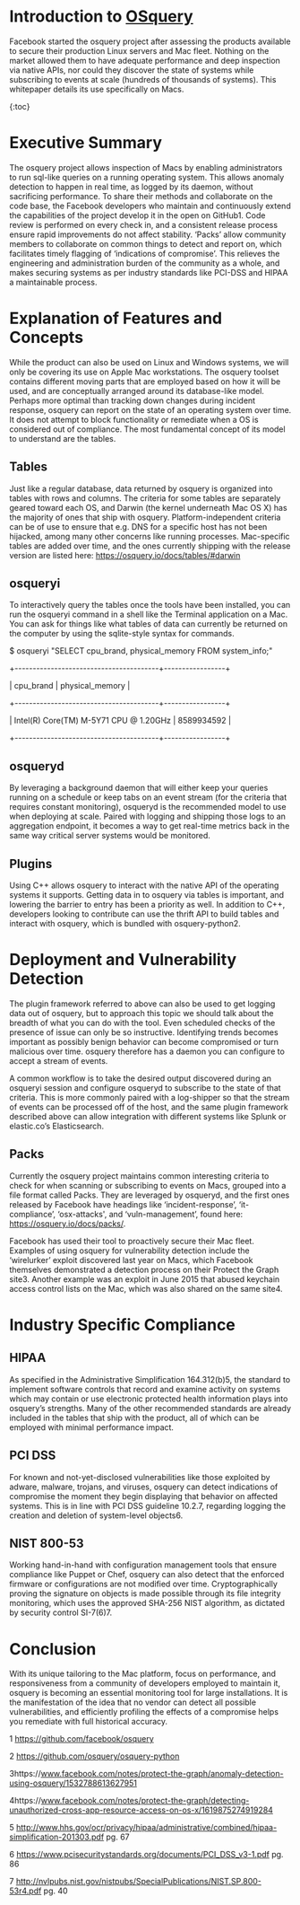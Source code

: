 # Introduction to [OSquery](https://osquery.io)

Facebook started the osquery project after assessing the products available to secure their production Linux servers and Mac fleet. Nothing on the market allowed them to have adequate performance and deep inspection via native APIs, nor could they discover the state of systems while subscribing to events at scale (hundreds of thousands of systems). This whitepaper details its use specifically on Macs.

{:toc}

# Executive Summary

The osquery project allows inspection of Macs by enabling administrators to run sql-like queries on a running operating system. This allows anomaly detection to happen in real time, as logged by its daemon, without sacrificing performance. To share their methods and collaborate on the code base, the Facebook developers who maintain and continuously extend the capabilities of the project develop it in the open on GitHub1. Code review is performed on every check in, and a consistent release process ensure rapid improvements do not affect stability. ‘Packs’ allow community members to collaborate on common things to detect and report on, which facilitates timely flagging of ‘indications of compromise’. This relieves the engineering and administration burden of the community as a whole, and makes securing systems as per industry standards like PCI-DSS and HIPAA a maintainable process.

# Explanation of Features and Concepts

While the product can also be used on Linux and Windows systems, we will only be covering its use on Apple Mac workstations. The osquery toolset contains different moving parts that are employed based on how it will be used, and are conceptually arranged around its database-like model. Perhaps more optimal than tracking down changes during incident response, osquery can report on the state of an operating system over time. It does not attempt to block functionality or remediate when a OS is considered out of compliance. The most fundamental concept of its model to understand are the tables.

## Tables

Just like a regular database, data returned by osquery is organized into tables with rows and columns. The criteria for some tables are separately geared toward each OS, and Darwin (the kernel underneath Mac OS X) has the majority of ones that ship with osquery. Platform-independent criteria can be of use to ensure that e.g. DNS for a specific host has not been hijacked, among many other concerns like running processes. Mac-specific tables are added over time, and the ones currently shipping with the release version are listed here: https://osquery.io/docs/tables/#darwin

## osqueryi

To interactively query the tables once the tools have been installed, you can run the osqueryi command in a shell like the Terminal application on a Mac. You can ask for things like what tables of data can currently be returned on the computer by using the sqlite-style syntax for commands.

$ osqueryi "SELECT cpu_brand, physical_memory FROM system_info;"

+----------------------------------------+-----------------+

| cpu_brand | physical_memory |

+----------------------------------------+-----------------+

| Intel(R) Core(TM) M-5Y71 CPU @ 1.20GHz | 8589934592 |

+----------------------------------------+-----------------+

## osqueryd

By leveraging a background daemon that will either keep your queries running on a schedule or keep tabs on an event stream (for the criteria that requires constant monitoring), osqueryd is the recommended model to use when deploying at scale. Paired with logging and shipping those logs to an aggregation endpoint, it becomes a way to get real-time metrics back in the same way critical server systems would be monitored.

## Plugins

Using C++ allows osquery to interact with the native API of the operating systems it supports. Getting data in to osquery via tables is important, and lowering the barrier to entry has been a priority as well. In addition to C++, developers looking to contribute can use the thrift API to build tables and interact with osquery, which is bundled with osquery-python2.

# Deployment and Vulnerability Detection

The plugin framework referred to above can also be used to get logging data out of osquery, but to approach this topic we should talk about the breadth of what you can do with the tool. Even scheduled checks of the presence of issue can only be so instructive. Identifying trends becomes important as possibly benign behavior can become compromised or turn malicious over time. osquery therefore has a daemon you can configure to accept a stream of events.

A common workflow is to take the desired output discovered during an osqueryi session and configure osqueryd to subscribe to the state of that criteria. This is more commonly paired with a log-shipper so that the stream of events can be processed off of the host, and the same plugin framework described above can allow integration with different systems like Splunk or elastic.co’s Elasticsearch.

## Packs

Currently the osquery project maintains common interesting criteria to check for when scanning or subscribing to events on Macs, grouped into a file format called Packs. They are leveraged by osqueryd, and the first ones released by Facebook have headings like ‘incident-response’, ‘it-compliance’, ‘osx-attacks', and ‘vuln-management’, found here: https://osquery.io/docs/packs/.

Facebook has used their tool to proactively secure their Mac fleet. Examples of using osquery for vulnerability detection include the ‘wirelurker’ exploit discovered last year on Macs, which Facebook themselves demonstrated a detection process on their Protect the Graph site3. Another example was an exploit in June 2015 that abused keychain access control lists on the Mac, which was also shared on the same site4.

# Industry Specific Compliance

## HIPAA

As specified in the Administrative Simplification 164.312(b)5, the standard to implement software controls that record and examine activity on systems which may contain or use electronic protected health information plays into osquery’s strengths. Many of the other recommended standards are already included in the tables that ship with the product, all of which can be employed with minimal performance impact.

## PCI DSS

For known and not-yet-disclosed vulnerabilities like those exploited by adware, malware, trojans, and viruses, osquery can detect indications of compromise the moment they begin displaying that behavior on affected systems. This is in line with PCI DSS guideline 10.2.7, regarding logging the creation and deletion of system-level objects6.

## NIST 800-53

Working hand-in-hand with configuration management tools that ensure compliance like Puppet or Chef, osquery can also detect that the enforced firmware or configurations are not modified over time. Cryptographically proving the signature on objects is made possible through its file integrity monitoring, which uses the approved SHA-256 NIST algorithm, as dictated by security control SI-7(6)7.

# Conclusion

With its unique tailoring to the Mac platform, focus on performance, and responsiveness from a community of developers employed to maintain it, osquery is becoming an essential monitoring tool for large installations. It is the manifestation of the idea that no vendor can detect all possible vulnerabilities, and efficiently profiling the effects of a compromise helps you remediate with full historical accuracy.

1 https://github.com/facebook/osquery

2 https://github.com/osquery/osquery-python

3https://www.facebook.com/notes/protect-the-graph/anomaly-detection-using-osquery/1532788613627951

4https://www.facebook.com/notes/protect-the-graph/detecting-unauthorized-cross-app-resource-access-on-os-x/1619875274919284

5 http://www.hhs.gov/ocr/privacy/hipaa/administrative/combined/hipaa-simplification-201303.pdf pg. 67

6 https://www.pcisecuritystandards.org/documents/PCI_DSS_v3-1.pdf pg. 86

7 http://nvlpubs.nist.gov/nistpubs/SpecialPublications/NIST.SP.800-53r4.pdf pg. 40